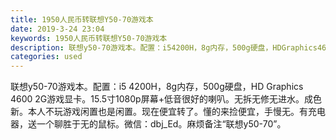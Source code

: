 ```yaml
---
title: 1950人民币转联想Y50-70游戏本
date: 2019-3-24 23:04
keywords: 1950人民币转联想Y50-70游戏本
description: 联想y50-70游戏本。配置：i54200H，8g内存，500g硬盘，HDGraphics46002G游戏显卡。15.5寸1080p屏幕+低音很好的喇叭。无拆无修无进水。成色新。本人不玩游戏闲置也是闲置。现在便宜转了。懂的来捡便宜，手慢无。
categories: used
---
```

<td class="t_f" id="postmessage_3299741">

联想y50-70游戏本。配置：i5 4200H，8g内存，500g硬盘，HD Graphics 4600 2G游戏显卡。15.5寸1080p屏幕+低音很好的喇叭。无拆无修无进水。成色新。本人不玩游戏闲置也是闲置。现在便宜转了。懂的来捡便宜，手慢无。有充电器，送一个聊胜于无的鼠标。微信：dbj_Ed。麻烦备注“联想y50-70”。<br/>
<img alt="" border="0" class="zoom" data-cf-modified-e88854eda0a554eb1c3e894e-="" file="http://www.flw.ph/data/appbyme/upload/image/201903/24/TVeDvMV7TNwf.jpg" id="aimg_fT08J" lazyloadthumb="1" onclick="" onmouseover="" src="http://www.flw.ph/data/appbyme/upload/image/201903/24/TVeDvMV7TNwf.jpg"/><br/>
<br/>
<img alt="" border="0" class="zoom" data-cf-modified-e88854eda0a554eb1c3e894e-="" file="http://www.flw.ph/data/appbyme/upload/image/201903/24/KZbpspvnqC24.jpg" id="aimg_GMl79" lazyloadthumb="1" onclick="" onmouseover="" src="http://www.flw.ph/data/appbyme/upload/image/201903/24/KZbpspvnqC24.jpg"/><br/>
<br/>
<img alt="" border="0" class="zoom" data-cf-modified-e88854eda0a554eb1c3e894e-="" file="http://www.flw.ph/data/appbyme/upload/image/201903/24/SBXEiID8yUrJ.jpg" id="aimg_mwsaT" lazyloadthumb="1" onclick="" onmouseover="" src="http://www.flw.ph/data/appbyme/upload/image/201903/24/SBXEiID8yUrJ.jpg"/><br/>
<br/>
<img alt="" border="0" class="zoom" data-cf-modified-e88854eda0a554eb1c3e894e-="" file="http://www.flw.ph/data/appbyme/upload/image/201903/24/3vnVGK8jQpHi.jpg" id="aimg_cfTqS" lazyloadthumb="1" onclick="" onmouseover="" src="http://www.flw.ph/data/appbyme/upload/image/201903/24/3vnVGK8jQpHi.jpg"/><br/>
<br/>
<img alt="" border="0" class="zoom" data-cf-modified-e88854eda0a554eb1c3e894e-="" file="http://www.flw.ph/data/appbyme/upload/image/201903/24/HkBojLLlxtIR.jpg" id="aimg_fF6h8" lazyloadthumb="1" onclick="" onmouseover="" src="http://www.flw.ph/data/appbyme/upload/image/201903/24/HkBojLLlxtIR.jpg"/><br/>
<br/>
<img alt="" border="0" class="zoom" data-cf-modified-e88854eda0a554eb1c3e894e-="" file="http://www.flw.ph/data/appbyme/upload/image/201903/24/F6m2tOfwqvNK.jpg" id="aimg_UbRg6" lazyloadthumb="1" onclick="" onmouseover="" src="http://www.flw.ph/data/appbyme/upload/image/201903/24/F6m2tOfwqvNK.jpg"/><br/>
<br/>
<img alt="" border="0" class="zoom" data-cf-modified-e88854eda0a554eb1c3e894e-="" file="http://www.flw.ph/data/appbyme/upload/image/201903/24/VO1L5iFcwCyh.jpg" id="aimg_jZ1mo" lazyloadthumb="1" onclick="" onmouseover="" src="http://www.flw.ph/data/appbyme/upload/image/201903/24/VO1L5iFcwCyh.jpg"/><br/>
<br/>
<img alt="" border="0" class="zoom" data-cf-modified-e88854eda0a554eb1c3e894e-="" file="http://www.flw.ph/data/appbyme/upload/image/201903/24/Funubab4eIJ0.jpg" id="aimg_F6Gck" lazyloadthumb="1" onclick="" onmouseover="" src="http://www.flw.ph/data/appbyme/upload/image/201903/24/Funubab4eIJ0.jpg"/><br/>
<br/>
<img alt="" border="0" class="zoom" data-cf-modified-e88854eda0a554eb1c3e894e-="" file="http://www.flw.ph/data/appbyme/upload/image/201903/24/d7y2VYtTj1YM.jpg" id="aimg_c393x" lazyloadthumb="1" onclick="" onmouseover="" src="http://www.flw.ph/data/appbyme/upload/image/201903/24/d7y2VYtTj1YM.jpg"/><br/>
<br/>
</td>
